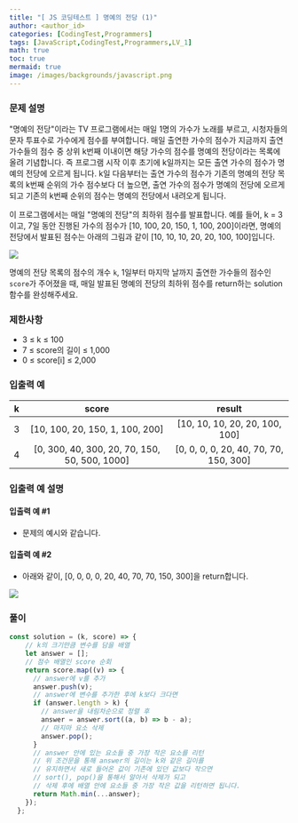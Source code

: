 ```yaml
---
title: "[ JS 코딩테스트 ] 명예의 전당 (1)"
author: <author_id>
categories: [CodingTest,Programmers]
tags: [JavaScript,CodingTest,Programmers,LV_1]
math: true
toc: true
mermaid: true
image: /images/backgrounds/javascript.png
---
```


### 문제 설명
"명예의 전당"이라는 TV 프로그램에서는 매일 1명의 가수가 노래를 부르고, 시청자들의 문자 투표수로 가수에게 점수를 부여합니다. 매일 출연한 가수의 점수가 지금까지 출연 가수들의 점수 중 상위 k번째 이내이면 해당 가수의 점수를 명예의 전당이라는 목록에 올려 기념합니다. 즉 프로그램 시작 이후 초기에 k일까지는 모든 출연 가수의 점수가 명예의 전당에 오르게 됩니다. k일 다음부터는 출연 가수의 점수가 기존의 명예의 전당 목록의 k번째 순위의 가수 점수보다 더 높으면, 출연 가수의 점수가 명예의 전당에 오르게 되고 기존의 k번째 순위의 점수는 명예의 전당에서 내려오게 됩니다.

이 프로그램에서는 매일 "명예의 전당"의 최하위 점수를 발표합니다. 예를 들어, k = 3이고, 7일 동안 진행된 가수의 점수가 [10, 100, 20, 150, 1, 100, 200]이라면, 명예의 전당에서 발표된 점수는 아래의 그림과 같이 [10, 10, 10, 20, 20, 100, 100]입니다.

![](https://velog.velcdn.com/images/dltmdwls15/post/be53b054-a7de-415f-8125-c62bc0efa6be/image.png)


명예의 전당 목록의 점수의 개수 `k`, 1일부터 마지막 날까지 출연한 가수들의 점수인 `score`가 주어졌을 때, 매일 발표된 명예의 전당의 최하위 점수를 return하는 solution 함수를 완성해주세요.

### 제한사항
- 3 ≤ k ≤ 100
- 7 ≤ score의 길이 ≤ 1,000
- 0 ≤ score[i] ≤ 2,000

### 입출력 예

|k|	score|	result|
|:--:|:--:|:--:|
|3	|[10, 100, 20, 150, 1, 100, 200]	|[10, 10, 10, 20, 20, 100, 100]|
|4|	[0, 300, 40, 300, 20, 70, 150, 50, 500, 1000]	|[0, 0, 0, 0, 20, 40, 70, 70, 150, 300]|


### 입출력 예 설명
#### 입출력 예 #1

- 문제의 예시와 같습니다.
#### 입출력 예 #2

- 아래와 같이, [0, 0, 0, 0, 20, 40, 70, 70, 150, 300]을 return합니다.

![](https://velog.velcdn.com/images/dltmdwls15/post/8d7786e9-b583-4440-a870-a7febe67bb17/image.png)

### 풀이

```jsx
const solution = (k, score) => {
    // k의 크기만큼 변수를 담을 배열
    let answer = [];
    // 점수 배열인 score 순회
    return score.map((v) => {
      // answer에 v를 추가
      answer.push(v);
      // answer에 변수를 추가한 후에 k보다 크다면
      if (answer.length > k) {
        // answer을 내림차순으로 정렬 후
        answer = answer.sort((a, b) => b - a);
        // 마지마 요소 삭제
        answer.pop();
      }
      // answer 안에 있는 요소들 중 가장 작은 요소를 리턴
      // 위 조건문을 통해 answer의 길이는 k와 같은 길이를
      // 유지하면서 새로 들어온 값이 기존에 있던 값보다 작으면
      // sort(), pop()을 통해서 알아서 삭제가 되고
      // 삭제 후에 배열 안에 요소들 중 가장 작은 값을 리턴하면 됩니다.
      return Math.min(...answer);
    });
  };
```
